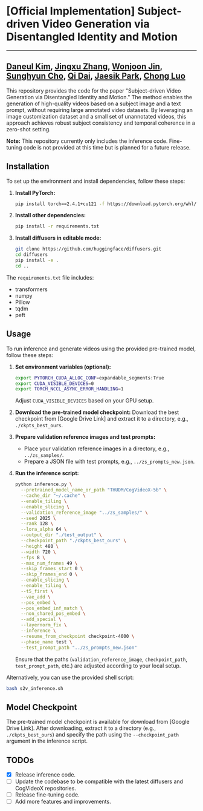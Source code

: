 # [Official Implementation] Subject-driven Video Generation via Disentangled Identity and Motion
---
**[Daneul Kim](https://carpedkm.github.io/)**, **[Jingxu Zhang](#)**, **[Wonjoon Jin](https://jinwonjoon.github.io/)**, **[Sunghyun Cho](https://www.scho.pe.kr/)**, **[Qi Dai](https://daiqi1989.github.io/)**, **[Jaesik Park](https://jaesik.info)**, **[Chong Luo](https://www.microsoft.com/en-us/research/people/cluo/)**
---
This repository provides the code for the paper "Subject-driven Video Generation via Disentangled Identity and Motion." The method enables the generation of high-quality videos based on a subject image and a text prompt, without requiring large annotated video datasets. By leveraging an image customization dataset and a small set of unannotated videos, this approach achieves robust subject consistency and temporal coherence in a zero-shot setting.

**Note:** This repository currently only includes the inference code. Fine-tuning code is not provided at this time but is planned for a future release.

## Installation

To set up the environment and install dependencies, follow these steps:

1. **Install PyTorch:**
   ```bash
   pip install torch==2.4.1+cu121 -f https://download.pytorch.org/whl/torch_stable.html
   ```

2. **Install other dependencies:**
   ```bash
   pip install -r requirements.txt
   ```

3. **Install diffusers in editable mode:**
   ```bash
   git clone https://github.com/huggingface/diffusers.git
   cd diffusers
   pip install -e .
   cd ..
   ```

The `requirements.txt` file includes:
- transformers
- numpy
- Pillow
- tqdm
- peft

## Usage

To run inference and generate videos using the provided pre-trained model, follow these steps:

1. **Set environment variables (optional):**
   ```bash
   export PYTORCH_CUDA_ALLOC_CONF=expandable_segments:True
   export CUDA_VISIBLE_DEVICES=0
   export TORCH_NCCL_ASYNC_ERROR_HANDLING=1
   ```
   Adjust `CUDA_VISIBLE_DEVICES` based on your GPU setup.

2. **Download the pre-trained model checkpoint:**
   Download the best checkpoint from [Google Drive Link] and extract it to a directory, e.g., `./ckpts_best_ours`.

3. **Prepare validation reference images and test prompts:**
   - Place your validation reference images in a directory, e.g., `../zs_samples/`.
   - Prepare a JSON file with test prompts, e.g., `../zs_prompts_new.json`.

4. **Run the inference script:**
   ```bash
   python inference.py \
     --pretrained_model_name_or_path "THUDM/CogVideoX-5b" \
     --cache_dir "~/.cache" \
     --enable_tiling \
     --enable_slicing \
     --validation_reference_image "../zs_samples/" \
     --seed 2025 \
     --rank 128 \
     --lora_alpha 64 \
     --output_dir "./test_output" \
     --checkpoint_path "./ckpts_best_ours" \
     --height 480 \
     --width 720 \
     --fps 8 \
     --max_num_frames 49 \
     --skip_frames_start 0 \
     --skip_frames_end 0 \
     --enable_slicing \
     --enable_tiling \
     --t5_first \
     --vae_add \
     --pos_embed \
     --pos_embed_inf_match \
     --non_shared_pos_embed \
     --add_special \
     --layernorm_fix \
     --inference \
     --resume_from_checkpoint checkpoint-4000 \
     --phase_name test \
     --test_prompt_path "../zs_prompts_new.json"
   ```

   Ensure that the paths (`validation_reference_image`, `checkpoint_path`, `test_prompt_path`, etc.) are adjusted according to your local setup.

Alternatively, you can use the provided shell script:
```bash
bash s2v_inference.sh
```

## Model Checkpoint

The pre-trained model checkpoint is available for download from [Google Drive Link]. After downloading, extract it to a directory (e.g., `./ckpts_best_ours`) and specify the path using the `--checkpoint_path` argument in the inference script.

## TODOs

- [x] Release inference code.
- [ ] Update the codebase to be compatible with the latest diffusers and CogVideoX repositories.
- [ ] Release fine-tuning code.
- [ ] Add more features and improvements.